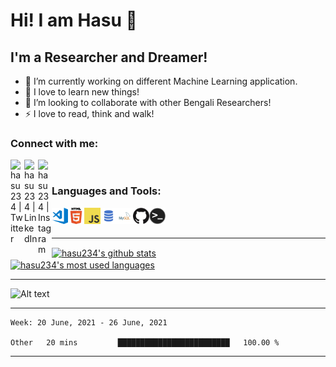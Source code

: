 # Hi! I am Hasu 👋

## I'm a Researcher and Dreamer!

- 🔭 I’m currently working on different Machine Learning application.
- 🌱 I love to learn new things!
- 👯 I’m looking to collaborate with other Bengali Researchers!
- ⚡ I love to read, think and walk!

### Connect with me:

[<img align="left" alt="hasu234 | Twitter" width="22px" src="https://cdn.jsdelivr.net/npm/simple-icons@v3/icons/twitter.svg" />][twitter]
[<img align="left" alt="hasu234 | LinkedIn" width="22px" src="https://cdn.jsdelivr.net/npm/simple-icons@v3/icons/linkedin.svg" />][linkedin]
[<img align="left" alt="hasu234 | Instagram" width="22px" src="https://cdn.jsdelivr.net/npm/simple-icons@v3/icons/instagram.svg" />][instagram]
<br />


### Languages and Tools:

<img align="left" alt="Visual Studio Code" width="26px" src="https://raw.githubusercontent.com/github/explore/80688e429a7d4ef2fca1e82350fe8e3517d3494d/topics/visual-studio-code/visual-studio-code.png" />
<img align="left" alt="HTML5" width="26px" src="https://raw.githubusercontent.com/github/explore/80688e429a7d4ef2fca1e82350fe8e3517d3494d/topics/html/html.png" />
<img align="left" alt="JavaScript" width="26px" src="https://raw.githubusercontent.com/github/explore/80688e429a7d4ef2fca1e82350fe8e3517d3494d/topics/javascript/javascript.png" />
<img align="left" alt="SQL" width="26px" src="https://raw.githubusercontent.com/github/explore/80688e429a7d4ef2fca1e82350fe8e3517d3494d/topics/sql/sql.png" />
<img align="left" alt="MySQL" width="26px" src="https://raw.githubusercontent.com/github/explore/80688e429a7d4ef2fca1e82350fe8e3517d3494d/topics/mysql/mysql.png" />
<img align="left" alt="GitHub" width="26px" src="https://raw.githubusercontent.com/github/explore/78df643247d429f6cc873026c0622819ad797942/topics/github/github.png" />
<img align="left" alt="Terminal" width="26px" src="https://raw.githubusercontent.com/github/explore/80688e429a7d4ef2fca1e82350fe8e3517d3494d/topics/terminal/terminal.png" />

<br />
<br />

---



<a href="https://github.com/hasu234">
  <img align="center" src="https://github-readme-stats.vercel.app/api?username=hasu234&count_private=true&show_icons=true&include_all_commits=true&theme=radical" alt="hasu234's github stats" />
</a>
<br />

<a href="https://github.com/hasu234">
  <img align="center" src="https://github-readme-stats.vercel.app/api/top-langs/?username=hasu234&theme=radical&layout=compact" alt="hasu234's most used languages" />
</a>

<br />

---

![Alt text](https://spotify-recently-played-readme.vercel.app/api?user=h35ef3645wcpygnf3zmez7zbd&width=500&count=3)

---




<!--START_SECTION:waka-->
```text
Week: 20 June, 2021 - 26 June, 2021

Other   20 mins         █████████████████████████   100.00 % 
```
<!--END_SECTION:waka-->
---

[twitter]: https://twitter.com/last_train_23
[instagram]: https://www.instagram.com/last.train.23
[linkedin]: https://www.linkedin.com/in/hasmot-ali-hasu-29327b152/
